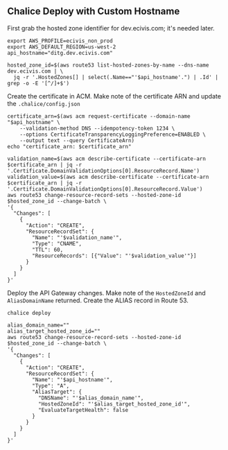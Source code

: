 ## Chalice Deploy with Custom Hostname
First grab the hosted zone identifier for dev.ecivis.com; it's needed later.
```shell
export AWS_PROFILE=ecivis_non_prod
export AWS_DEFAULT_REGION=us-west-2
api_hostname="ditg.dev.ecivis.com"

hosted_zone_id=$(aws route53 list-hosted-zones-by-name --dns-name dev.ecivis.com | \
  jq -r '.HostedZones[] | select(.Name=="'$api_hostname'.") | .Id' | grep -o -E '[^/]+$')
```
Create the certificate in ACM. Make note of the certificate ARN and update the `.chalice/config.json`
```shell
certificate_arn=$(aws acm request-certificate --domain-name "$api_hostname" \
    --validation-method DNS --idempotency-token 1234 \
    --options CertificateTransparencyLoggingPreference=ENABLED \
    --output text --query CertificateArn)
echo "certificate_arn: $certificate_arn"

validation_name=$(aws acm describe-certificate --certificate-arn $certificate_arn | jq -r '.Certificate.DomainValidationOptions[0].ResourceRecord.Name')
validation_value=$(aws acm describe-certificate --certificate-arn $certificate_arn | jq -r '.Certificate.DomainValidationOptions[0].ResourceRecord.Value')
aws route53 change-resource-record-sets --hosted-zone-id $hosted_zone_id --change-batch \
'{
  "Changes": [
    {
      "Action": "CREATE",
      "ResourceRecordSet": {
        "Name": "'$validation_name'",
        "Type": "CNAME",
        "TTL": 60,
        "ResourceRecords": [{"Value": "'$validation_value'"}]
      }
    }
  ]
}'
```

Deploy the API Gateway changes. Make note of the `HostedZoneId` and `AliasDomainName` returned. Create the ALIAS record in Route 53.
```shell
chalice deploy

alias_domain_name=""
alias_target_hosted_zone_id=""
aws route53 change-resource-record-sets --hosted-zone-id $hosted_zone_id --change-batch \
'{
  "Changes": [
    {
      "Action": "CREATE",
      "ResourceRecordSet": {
        "Name": "'$api_hostname'",
        "Type": "A",
        "AliasTarget": {
          "DNSName": "'$alias_domain_name'",
          "HostedZoneId": "'$alias_target_hosted_zone_id'",
          "EvaluateTargetHealth": false
        }
      }
    }
  ]
}'

```

